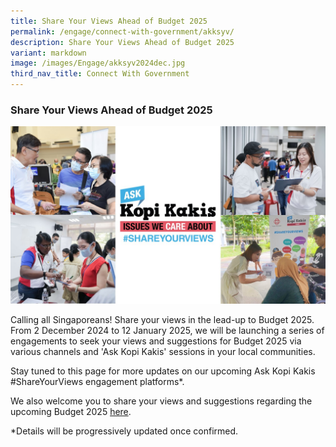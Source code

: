 ```yaml
---
title: Share Your Views Ahead of Budget 2025
permalink: /engage/connect-with-government/akksyv/
description: Share Your Views Ahead of Budget 2025
variant: markdown
image: /images/Engage/akksyv2024dec.jpg
third_nav_title: Connect With Government
---
```

### **Share Your Views Ahead of Budget 2025**

![banner image for Ask Kopi Kakis](/images/Engage/AKKSYV_Webpage_v2.jpg)

Calling all Singaporeans! Share your views in the lead-up to Budget 2025. From 2 December 2024 to 12 January 2025, we will be launching a series of engagements to seek your views and suggestions for Budget 2025 via various channels and 'Ask Kopi Kakis' sessions in your local communities.

Stay tuned to this page for more updates on our upcoming Ask Kopi Kakis #ShareYourViews engagement platforms\*.

We also welcome you to share your views and suggestions regarding the upcoming Budget 2025 [here](https://go.gov.sg/akksyvb2025).

\*Details will be progressively updated once confirmed.